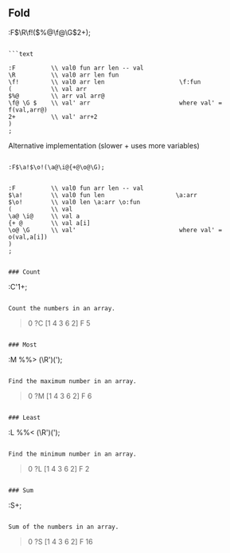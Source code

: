 ## Fold

:F$\R\f!($%@\f@\G$2+);

````

```text

:F          \\ val0 fun arr len -- val
\R          \\ val0 arr len fun
\f!         \\ val0 arr len                     \f:fun
(           \\ val arr
$%@         \\ arr val arr@
\f@ \G $    \\ val' arr                         where val' = f(val,arr@)
2+          \\ val' arr+2
)
;

````

Alternative implementation (slower + uses more variables)

```

:F$\a!$\o!(\a@\i@{+@\o@\G);

```

```text

:F          \\ val0 fun arr len -- val
$\a!        \\ val0 fun len                    \a:arr
$\o!        \\ val0 len \a:arr \o:fun
(           \\ val
\a@ \i@     \\ val a
{+ @        \\ val a[i]
\o@ \G      \\ val'                             where val' = o(val,a[i])
)
;

```

```

### Count

```

:C'1+;

```

Count the numbers in an array.

```

> 0 ?C [1 4 3 6 2] F
> 5

```

### Most

```

:M %%> \(\R')(');

```

Find the maximum number in an array.

```

> 0 ?M [1 4 3 6 2] F
> 6

```

### Least

```

:L %%< \(\R')(');

```

Find the minimum number in an array.

```

> 0 ?L [1 4 3 6 2] F
> 2

```

### Sum

```

:S+;

```

Sum of the numbers in an array.

```

> 0 ?S [1 4 3 6 2] F
> 16

```

```
